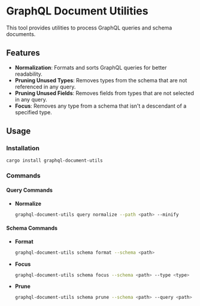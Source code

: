 # GraphQL Document Utilities

This tool provides utilities to process GraphQL queries and schema documents.

## Features

- **Normalization**: Formats and sorts GraphQL queries for better readability.
- **Pruning Unused Types**: Removes types from the schema that are not referenced in any query.
- **Pruning Unused Fields**: Removes fields from types that are not selected in any query.
- **Focus**: Removes any type from a schema that isn't a descendant of a specified type.

## Usage

### Installation

`cargo install graphql-document-utils`

### Commands

#### Query Commands

- **Normalize**

  ```sh
  graphql-document-utils query normalize --path <path> --minify
  ```

#### Schema Commands

- **Format**

  ```sh
  graphql-document-utils schema format --schema <path>
  ```

- **Focus**

  ```sh
  graphql-document-utils schema focus --schema <path> --type <type>
  ```

- **Prune**

  ```sh
  graphql-document-utils schema prune --schema <path> --query <path>
  ```

